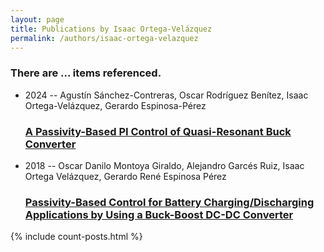 ```yaml
---
layout: page
title: Publications by Isaac Ortega-Velázquez
permalink: /authors/isaac-ortega-velazquez
---
```


<h3 id="number-posts">There are ... items referenced.</h3>
<ul class="post-list">
<li><span class='post-meta'>2024 -- Agustín Sánchez-Contreras, Oscar Rodríguez Benítez, Isaac Ortega-Velázquez, Gerardo Espinosa-Pérez</span><h3><a class='post-link' href="{{ site.baseurl }}/a-passivity-based-pi-control-of-quasi-resonant-buck-converter">A Passivity-Based PI Control of Quasi-Resonant Buck Converter</a></h3></li>
<li><span class='post-meta'>2018 -- Oscar Danilo Montoya Giraldo, Alejandro Garcés Ruiz, Isaac Ortega Velázquez, Gerardo René Espinosa Pérez</span><h3><a class='post-link' href="{{ site.baseurl }}/passivity-based-control-for-battery-charging-discharging-applications-by-using-a-buck-boost-dc-dc-converter">Passivity-Based Control for Battery Charging/Discharging Applications by Using a Buck-Boost DC-DC Converter</a></h3></li>

</ul>
{% include count-posts.html %}
